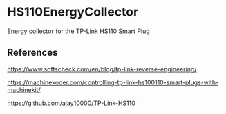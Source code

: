 # HS110EnergyCollector
Energy collector for the TP-Link HS110 Smart Plug

## References

https://www.softscheck.com/en/blog/tp-link-reverse-engineering/

https://machinekoder.com/controlling-tp-link-hs100110-smart-plugs-with-machinekit/

https://github.com/ajay10000/TP-Link-HS110
